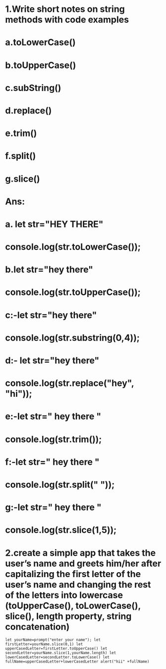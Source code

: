 # 1.Write short notes on string methods with code examples
# a.toLowerCase()
# b.toUpperCase()
# c.subString()
# d.replace()
# e.trim()
# f.split()
# g.slice()
# Ans:
# a. let str="HEY  THERE"
# console.log(str.toLowerCase());
# b.let str="hey there"
# console.log(str.toUpperCase());
# c:-let str="hey there"
# console.log(str.substring(0,4));
# d:- let str="hey there"
# console.log(str.replace("hey", "hi"));
# e:-let str=" hey there  "
# console.log(str.trim());
# f:-let str=" hey there "
# console.log(str.split(" "));
# g:-let str=" hey there "
# console.log(str.slice(1,5));

# 2.create a simple app that takes the user’s name and greets him/her after capitalizing the first letter of the user’s name and changing the rest of the letters into lowercase (toUpperCase(), toLowerCase(), slice(), length property, string concatenation)

`let yourName=prompt("enter your name");
 let firstLetter=yourName.slice(0,1)
 let upperCasedLetter=firstLetter.toUpperCase()
 let secondLetter=yourName.slice(1,yourName.length)
 let lowerCasedLetter=secondLetter.toLowerCase()
 let fullName=upperCasedLetter+lowerCasedLetter
 alert("hii" +fullName)`